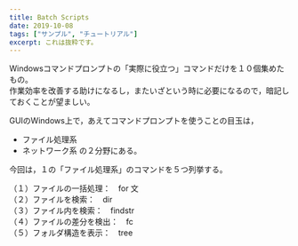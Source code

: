 ```yaml
---
title: Batch Scripts
date: 2019-10-08
tags: ["サンプル", "チュートリアル"]
excerpt: これは抜粋です。
---
```


Windowsコマンドプロンプトの「実際に役立つ」コマンドだけを１０個集めたもの。  
作業効率を改善する助けになるし，またいざという時に必要になるので，暗記しておくことが望ましい。  

GUIのWindows上で，あえてコマンドプロンプトを使うことの目玉は，  
- ファイル処理系
- ネットワーク系
の２分野にある。  

今回は，１の「ファイル処理系」のコマンドを５つ列挙する。  

（１）ファイルの一括処理：　for 文  
（２）ファイルを検索：　dir  
（３）ファイル内を検索：　findstr  
（４）ファイルの差分を検出：　fc  
（５）フォルダ構造を表示：　tree  

